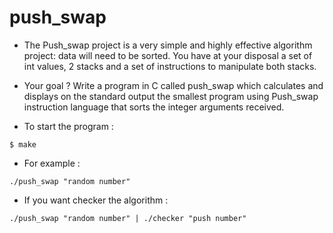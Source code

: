# push_swap

- The Push_swap project is a very simple and highly effective algorithm project: data will
need to be sorted. You have at your disposal a set of int values, 2 stacks and a set of
instructions to manipulate both stacks.
- Your goal ? Write a program in C called push_swap which calculates and displays
on the standard output the smallest program using Push_swap instruction language that
sorts the integer arguments received.

- To start the program :

`$ make`

- For example :

`./push_swap "random number"`

- If you want checker the algorithm :

`./push_swap "random number" | ./checker "push number"`
